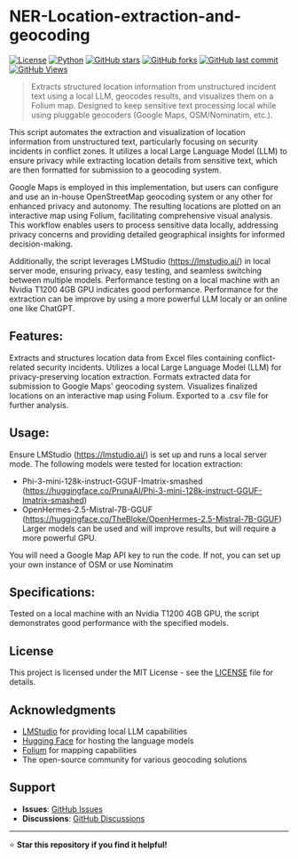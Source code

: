 # NER-Location-extraction-and-geocoding
[![License](https://img.shields.io/badge/license-MIT-blue.svg)](LICENSE)
[![Python](https://img.shields.io/badge/python-3.8+-green.svg)](https://python.org)
[![GitHub stars](https://img.shields.io/github/stars/alex6H/NER-Location-extraction-and-geocoding.svg?style=social&label=Star)](https://github.com/alex6H/NER-Location-extraction-and-geocoding)
[![GitHub forks](https://img.shields.io/github/forks/alex6H/NER-Location-extraction-and-geocoding.svg?style=social&label=Fork)](https://github.com/alex6H/NER-Location-extraction-and-geocoding/fork)
[![GitHub last commit](https://img.shields.io/github/last-commit/alex6H/NER-Location-extraction-and-geocoding.svg)](https://github.com/alex6H/NER-Location-extraction-and-geocoding/commits/main)
[![GitHub Views](https://komarev.com/ghpvc/?username=alex6H&repo=NER-Location-extraction-and-geocoding&color=brightgreen&style=flat&label=Views)](https://github.com/alex6H/NER-Location-extraction-and-geocoding)

> Extracts structured location information from unstructured incident text using a local LLM, geocodes results, and visualizes them on a Folium map. Designed to keep sensitive text processing local while using pluggable geocoders (Google Maps, OSM/Nominatim, etc.).

This script automates the extraction and visualization of location information from unstructured text, particularly focusing on security incidents in conflict zones. It utilizes a local Large Language Model (LLM) to ensure privacy while extracting location details from sensitive text, which are then formatted for submission to a geocoding system. 

Google Maps is employed in this implementation, but users can configure and use an in-house OpenStreetMap geocoding system or any other for enhanced privacy and autonomy. The resulting locations are plotted on an interactive map using Folium, facilitating comprehensive visual analysis. This workflow enables users to process sensitive data locally, addressing privacy concerns and providing detailed geographical insights for informed decision-making.

Additionally, the script leverages LMStudio (https://lmstudio.ai/) in local server mode, ensuring privacy, easy testing, and seamless switching between multiple models. Performance testing on a local machine with an Nvidia T1200 4GB GPU indicates good performance. Performance for the extraction can be improve by using a more powerful LLM localy or an online one like ChatGPT.
  

## Features:

Extracts and structures location data from Excel files containing conflict-related security incidents.
Utilizes a local Large Language Model (LLM) for privacy-preserving location extraction.
Formats extracted data for submission to Google Maps' geocoding system.
Visualizes finalized locations on an interactive map using Folium.
Exported to a .csv file for further analysis.

## Usage:

Ensure LMStudio (https://lmstudio.ai/) is set up and runs a local server mode.
The following models were tested for location extraction:
- Phi-3-mini-128k-instruct-GGUF-Imatrix-smashed (https://huggingface.co/PrunaAI/Phi-3-mini-128k-instruct-GGUF-Imatrix-smashed)
- OpenHermes-2.5-Mistral-7B-GGUF (https://huggingface.co/TheBloke/OpenHermes-2.5-Mistral-7B-GGUF)
Larger models can be used and will improve results, but will require a more powerful GPU.

You will need a Google Map API key to run the code. If not, you can set up your own instance of OSM or use Nominatim

## Specifications:
Tested on a local machine with an Nvidia T1200 4GB GPU, the script demonstrates good performance with the specified models.

## License

This project is licensed under the MIT License - see the [LICENSE](LICENSE) file for details.

## Acknowledgments

- [LMStudio](https://lmstudio.ai/) for providing local LLM capabilities
- [Hugging Face](https://huggingface.co/) for hosting the language models
- [Folium](https://python-visualization.github.io/folium/) for mapping capabilities
- The open-source community for various geocoding solutions

## Support

- **Issues**: [GitHub Issues](https://github.com/alex6H/NER-Location-extraction-and-geocoding/issues)
- **Discussions**: [GitHub Discussions](https://github.com/alex6H/NER-Location-extraction-and-geocoding/discussions)

---

⭐ **Star this repository if you find it helpful!**
